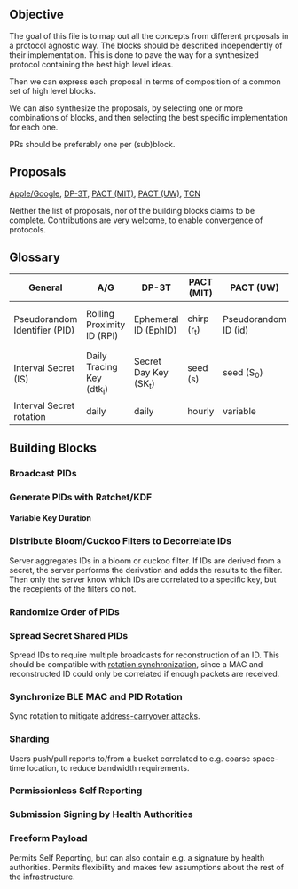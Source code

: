 ## Objective

The goal of this file is to map out all the concepts from different proposals in a protocol agnostic way. The blocks should be described independently of their implementation. This is done to pave the way for a synthesized protocol containing the best high level ideas.

Then we can express each proposal in terms of composition of a common set of high level blocks. 

We can also synthesize the proposals, by selecting one or more combinations of blocks, and then selecting the best specific implementation for each one.

PRs should be preferably one per (sub)block.

## Proposals

[Apple/Google](https://www.apple.com/covid19/contacttracing/), 
[DP-3T](https://github.com/DP-3T),
[PACT (MIT)](https://pact.mit.edu/), 
[PACT (UW)](https://covidsafe.cs.washington.edu/),
[TCN](https://github.com/TCNCoalition/TCN)

Neither the list of proposals, nor of the  building blocks claims to be complete. Contributions are very welcome, to enable convergence of protocols.

## Glossary

| General                       | A/G                                 | DP-3T                           | PACT (MIT)            | PACT (UW)            | TCN                            |
|-------------------------------|-------------------------------------|---------------------------------|-----------------------|----------------------|--------------------------------|
| Pseudorandom Identifier (PID) | Rolling Proximity ID (RPI)          | Ephemeral ID (EphID)            | chirp (r<sub>t</sub>) | Pseudorandom ID (id) | Temporary Contact Number (tcn) |
| Interval Secret (IS)          | Daily Tracing Key (dtk<sub>i</sub>) | Secret Day Key (SK<sub>t</sub>) | seed (s)              | seed (S<sub>0</sub>) | Temporary Contact Key (tck)    |
| Interval Secret rotation      | daily                               | daily                           | hourly                | variable             | variable                       |


## Building Blocks

### Broadcast PIDs

### Generate PIDs with Ratchet/KDF
#### Variable Key Duration

### Distribute Bloom/Cuckoo Filters to Decorrelate IDs
Server aggregates IDs in a bloom or cuckoo filter. If IDs are derived from a secret, the server performs the derivation and adds the results to the filter. Then only the server know which IDs are correlated to a specific key, but the recepients of the filters do not.

### Randomize Order of PIDs

### Spread Secret Shared PIDs
Spread IDs to require multiple broadcasts for reconstruction of an ID. This should be compatible with [rotation synchronization](#synchronize-ble-mac-and-id-rotation), since a MAC and reconstructed ID could only be correlated if enough packets are received.
	
### Synchronize BLE MAC and PID Rotation
Sync rotation to mitigate [address-carryover attacks](https://petsymposium.org/2019/files/papers/issue3/popets-2019-0036.pdf).
	
### Sharding
Users push/pull reports to/from a bucket correlated to e.g. coarse space-time location, to reduce bandwidth requirements.

### Permissionless Self Reporting

### Submission Signing by Health Authorities

### Freeform Payload
Permits Self Reporting, but can also contain e.g. a signature by health authorities. Permits flexibility and makes few assumptions about the rest of the infrastructure.
